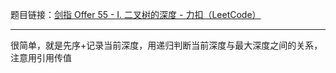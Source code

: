 题目链接：[剑指 Offer 55 - I. 二叉树的深度 - 力扣（LeetCode）](https://leetcode.cn/problems/er-cha-shu-de-shen-du-lcof/)
***
很简单，就是先序+记录当前深度，用递归判断当前深度与最大深度之间的关系，注意用引用传值